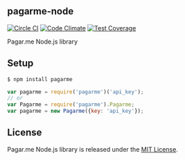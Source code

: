 ## pagarme-node

[![Circle CI](https://circleci.com/gh/rafaeljesus/pagarme-node.png?style=badge)](https://circleci.com/gh/rafaeljesus/pagarme-node) [![Code Climate](https://codeclimate.com/github/rafaeljesus/pagarme-node/badges/gpa.svg)](https://codeclimate.com/github/rafaeljesus/pagarme-node) [![Test Coverage](https://codeclimate.com/github/rafaeljesus/pagarme-node/badges/coverage.svg)](https://codeclimate.com/github/rafaeljesus/pagarme-node)


Pagar.me Node.js library

## Setup
```bash
$ npm install pagarme
```
```js
var pagarme = require('pagarme')('api_key');
// or
var Pagarme = require('pagarme').Pagarme;
var pagarme = new Pagarme({key: 'api_key'});
```


## License
Pagar.me Node.js library is released under the [MIT License](http://www.opensource.org/licenses/MIT).
